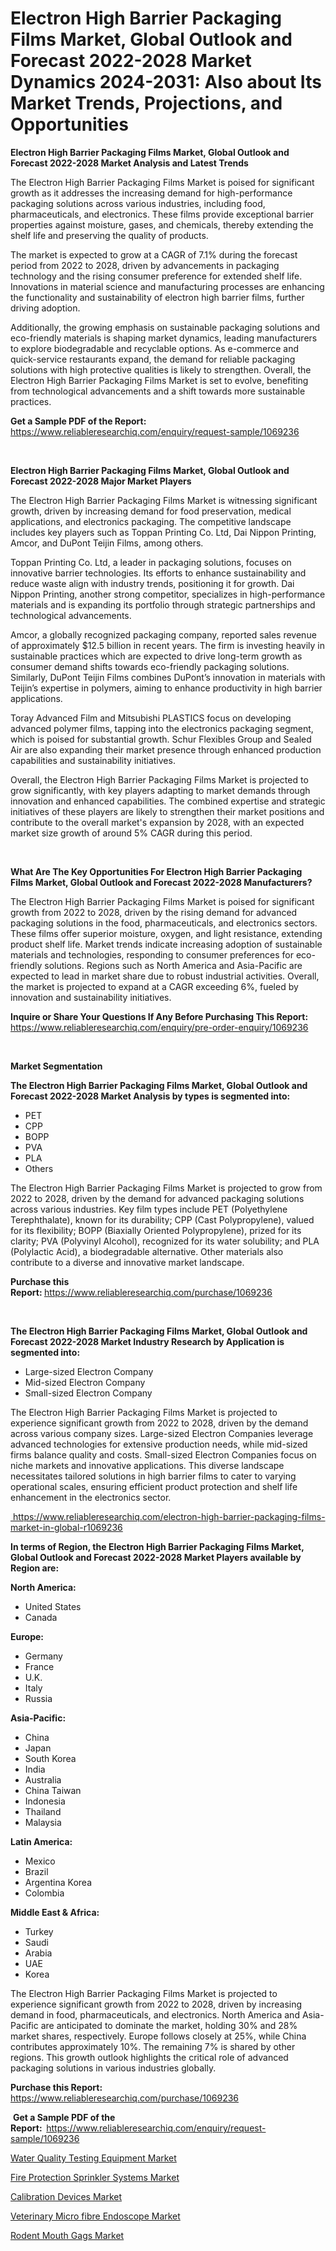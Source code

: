 <p><h1>Electron High Barrier Packaging Films Market, Global Outlook and Forecast 2022-2028 Market Dynamics 2024-2031: Also about Its Market Trends, Projections, and Opportunities</h1></p><p><strong>Electron High Barrier Packaging Films Market, Global Outlook and Forecast 2022-2028 Market Analysis and Latest Trends</strong></p>
<p><p>The Electron High Barrier Packaging Films Market is poised for significant growth as it addresses the increasing demand for high-performance packaging solutions across various industries, including food, pharmaceuticals, and electronics. These films provide exceptional barrier properties against moisture, gases, and chemicals, thereby extending the shelf life and preserving the quality of products. </p><p>The market is expected to grow at a CAGR of 7.1% during the forecast period from 2022 to 2028, driven by advancements in packaging technology and the rising consumer preference for extended shelf life. Innovations in material science and manufacturing processes are enhancing the functionality and sustainability of electron high barrier films, further driving adoption. </p><p>Additionally, the growing emphasis on sustainable packaging solutions and eco-friendly materials is shaping market dynamics, leading manufacturers to explore biodegradable and recyclable options. As e-commerce and quick-service restaurants expand, the demand for reliable packaging solutions with high protective qualities is likely to strengthen. Overall, the Electron High Barrier Packaging Films Market is set to evolve, benefiting from technological advancements and a shift towards more sustainable practices.</p></p>
<p><strong>Get a Sample PDF of the Report:&nbsp;</strong> <a href="https://www.reliableresearchiq.com/enquiry/request-sample/1069236">https://www.reliableresearchiq.com/enquiry/request-sample/1069236</a></p>
<p>&nbsp;</p>
<p><strong>Electron High Barrier Packaging Films Market, Global Outlook and Forecast 2022-2028 Major Market Players</strong></p>
<p><p>The Electron High Barrier Packaging Films Market is witnessing significant growth, driven by increasing demand for food preservation, medical applications, and electronics packaging. The competitive landscape includes key players such as Toppan Printing Co. Ltd, Dai Nippon Printing, Amcor, and DuPont Teijin Films, among others.</p><p>Toppan Printing Co. Ltd, a leader in packaging solutions, focuses on innovative barrier technologies. Its efforts to enhance sustainability and reduce waste align with industry trends, positioning it for growth. Dai Nippon Printing, another strong competitor, specializes in high-performance materials and is expanding its portfolio through strategic partnerships and technological advancements.</p><p>Amcor, a globally recognized packaging company, reported sales revenue of approximately $12.5 billion in recent years. The firm is investing heavily in sustainable practices which are expected to drive long-term growth as consumer demand shifts towards eco-friendly packaging solutions. Similarly, DuPont Teijin Films combines DuPont’s innovation in materials with Teijin’s expertise in polymers, aiming to enhance productivity in high barrier applications. </p><p>Toray Advanced Film and Mitsubishi PLASTICS focus on developing advanced polymer films, tapping into the electronics packaging segment, which is poised for substantial growth. Schur Flexibles Group and Sealed Air are also expanding their market presence through enhanced production capabilities and sustainability initiatives.</p><p>Overall, the Electron High Barrier Packaging Films Market is projected to grow significantly, with key players adapting to market demands through innovation and enhanced capabilities. The combined expertise and strategic initiatives of these players are likely to strengthen their market positions and contribute to the overall market's expansion by 2028, with an expected market size growth of around 5% CAGR during this period.</p></p>
<p>&nbsp;</p>
<p><strong>What Are The Key Opportunities For Electron High Barrier Packaging Films Market, Global Outlook and Forecast 2022-2028 Manufacturers?</strong></p>
<p><p>The Electron High Barrier Packaging Films Market is poised for significant growth from 2022 to 2028, driven by the rising demand for advanced packaging solutions in the food, pharmaceuticals, and electronics sectors. These films offer superior moisture, oxygen, and light resistance, extending product shelf life. Market trends indicate increasing adoption of sustainable materials and technologies, responding to consumer preferences for eco-friendly solutions. Regions such as North America and Asia-Pacific are expected to lead in market share due to robust industrial activities. Overall, the market is projected to expand at a CAGR exceeding 6%, fueled by innovation and sustainability initiatives.</p></p>
<p><strong>Inquire or Share Your Questions If Any Before Purchasing This Report:</strong> <a href="https://www.reliableresearchiq.com/enquiry/pre-order-enquiry/1069236">https://www.reliableresearchiq.com/enquiry/pre-order-enquiry/1069236</a></p>
<p>&nbsp;</p>
<p><strong>Market Segmentation</strong></p>
<p><strong>The Electron High Barrier Packaging Films Market, Global Outlook and Forecast 2022-2028 Market Analysis by types is segmented into:</strong></p>
<p><ul><li>PET</li><li>CPP</li><li>BOPP</li><li>PVA</li><li>PLA</li><li>Others</li></ul></p>
<p><p>The Electron High Barrier Packaging Films Market is projected to grow from 2022 to 2028, driven by the demand for advanced packaging solutions across various industries. Key film types include PET (Polyethylene Terephthalate), known for its durability; CPP (Cast Polypropylene), valued for its flexibility; BOPP (Biaxially Oriented Polypropylene), prized for its clarity; PVA (Polyvinyl Alcohol), recognized for its water solubility; and PLA (Polylactic Acid), a biodegradable alternative. Other materials also contribute to a diverse and innovative market landscape.</p></p>
<p><strong>Purchase this Report:&nbsp;</strong><a href="https://www.reliableresearchiq.com/purchase/1069236">https://www.reliableresearchiq.com/purchase/1069236</a></p>
<p>&nbsp;</p>
<p><strong>The Electron High Barrier Packaging Films Market, Global Outlook and Forecast 2022-2028 Market Industry Research by Application is segmented into:</strong></p>
<p><ul><li>Large-sized Electron Company</li><li>Mid-sized Electron Company</li><li>Small-sized Electron Company</li></ul></p>
<p><p>The Electron High Barrier Packaging Films Market is projected to experience significant growth from 2022 to 2028, driven by the demand across various company sizes. Large-sized Electron Companies leverage advanced technologies for extensive production needs, while mid-sized firms balance quality and costs. Small-sized Electron Companies focus on niche markets and innovative applications. This diverse landscape necessitates tailored solutions in high barrier films to cater to varying operational scales, ensuring efficient product protection and shelf life enhancement in the electronics sector.</p></p>
<p><a href="https://www.reliableresearchiq.com/electron-high-barrier-packaging-films-market-in-global-r1069236">&nbsp;https://www.reliableresearchiq.com/electron-high-barrier-packaging-films-market-in-global-r1069236</a></p>
<p><strong>In terms of Region, the Electron High Barrier Packaging Films Market, Global Outlook and Forecast 2022-2028 Market Players available by Region are:</strong></p>
<p>
    <p> <strong> North America: </strong>
        <ul>
            <li>United States</li>
            <li>Canada</li>
        </ul>
        </p> 
    <p> <strong> Europe: </strong>
        <ul>
            <li>Germany</li>
            <li>France</li>
            <li>U.K.</li>
            <li>Italy</li>
            <li>Russia</li>
        </ul>
        </p> 
    <p> <strong> Asia-Pacific: </strong>
        <ul>
            <li>China</li>
            <li>Japan</li>
            <li>South Korea</li>
            <li>India</li>
            <li>Australia</li>
            <li>China Taiwan</li>
            <li>Indonesia</li>
            <li>Thailand</li>
            <li>Malaysia</li>
        </ul>
        </p> 
    <p> <strong> Latin America: </strong>
        <ul>
            <li>Mexico</li>
            <li>Brazil</li>
            <li>Argentina Korea</li>
            <li>Colombia</li>
        </ul>
        </p> 
    <p> <strong> Middle East & Africa: </strong>
        <ul>
            <li>Turkey</li>
            <li>Saudi</li>
            <li>Arabia</li>
            <li>UAE</li>
            <li>Korea</li>
        </ul>
    </p>
    </p>
<p><p>The Electron High Barrier Packaging Films Market is projected to experience significant growth from 2022 to 2028, driven by increasing demand in food, pharmaceuticals, and electronics. North America and Asia-Pacific are anticipated to dominate the market, holding 30% and 28% market shares, respectively. Europe follows closely at 25%, while China contributes approximately 10%. The remaining 7% is shared by other regions. This growth outlook highlights the critical role of advanced packaging solutions in various industries globally.</p></p>
<p><strong>Purchase this Report: </strong><a href="https://www.reliableresearchiq.com/purchase/1069236">https://www.reliableresearchiq.com/purchase/1069236</a></p>
<p>&nbsp;<strong>Get a Sample PDF of the Report:&nbsp;&nbsp;</strong><a href="https://www.reliableresearchiq.com/enquiry/request-sample/1069236">https://www.reliableresearchiq.com/enquiry/request-sample/1069236</a></p>
<p><strong></strong></p>
<p><p><a href="https://www.linkedin.com/pulse/water-quality-testing-equipment-market-trends-focusing-hqeae?trackingId=6nv3coeNTsyCuJTC8zzlJA%3D%3D">Water Quality Testing Equipment Market</a></p><p><a href="https://www.linkedin.com/pulse/fire-protection-sprinkler-systems-market-size-share-analysis-0jsre?trackingId=RWmFBsGWR9mRLh59uvpjyQ%3D%3D">Fire Protection Sprinkler Systems Market</a></p><p><a href="https://www.linkedin.com/pulse/booming-calibration-devices-market-sector-analysis-growth-edaee?trackingId=mv%2F74DJWRIG%2FIvWwRmVpkA%3D%3D">Calibration Devices Market</a></p><p><a href="https://medium.com/@loganunn65756/navigating-the-global-veterinary-micro-fibre-endoscope-market-landscape-trends-forecasts-and-837b11810fb1">Veterinary Micro fibre Endoscope Market</a></p><p><a href="https://medium.com/@caseywiza1946/market-forecast-global-rodent-mouth-gags-trends-and-impact-analysis-2024-2031-by-application-aff3443b9671">Rodent Mouth Gags Market</a></p></p>